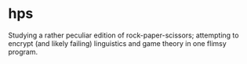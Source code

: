 # hps
Studying a rather peculiar edition of rock-paper-scissors; attempting to encrypt (and likely failing) linguistics and game theory in one flimsy program.
